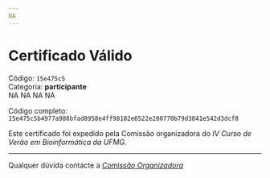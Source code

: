 ```yaml
---
NA
---
```


# Certificado Válido

Código: `15e475c5`<br>
Categoria: **participante**<br>
NA
NA
NA
NA


Código completo: `15e475c5b4977a988bfad8958e4ff98102e6522e200770b79d3841e542d3dcf8`


Este certificado foi expedido pela Comissão organizadora do *IV Curso de Verão em Bioinformática da UFMG*.

----

Qualquer dúvida contacte a [_Comissão Organizadora_](<mailto:cursobioinfoufmg@gmail.com$subject=[Certificados]>)

